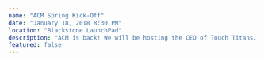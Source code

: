 ```yaml
---
name: "ACM Spring Kick-Off"
date: "January 18, 2018 8:30 PM"
location: "Blackstone LaunchPad"
description: "ACM is back! We will be hosting the CEO of Touch Titans. Watch his live demo of a mind controlled Tesla Hack! Then learn about other student orgs, eat pizza, and meet new people!"
featured: false
---
```

